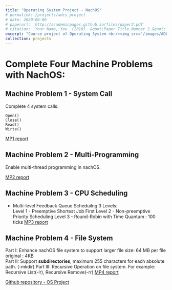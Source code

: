 ```yaml
---
title: "Operating System Project - NachOS"
# permalink: /projects/adcs_project
# date: 2020-06-06
# paperurl: 'http://academicpages.github.io/files/paper2.pdf'
# citation: 'Your Name, You. (2010). &quot;Paper Title Number 2.&quot; <i>Journal 1</i>. 1(2).'
excerpt: "Course project of Operating System <br/><img src='/images/ADCS_project.PNG'>"
collection: projects
---
```


# Complete Four Machine Problems with NachOS:

## Machine Problem 1 - System Call

Complete 4 system calls:

`Open()`  
`Close()`  
`Read()`  
`Wirte()`  

[MP1 report]()

## Machine Problem 2 - Multi-Programming

Enable multi-thread programming in nachOS.

[MP2 report]()

## Machine Problem  3 - CPU Scheduling

* Multi-level Feedback Queue Scheduilng
3 Levels:  
Level 1 - Preemptive Shortest Job First
Level 2 - Non-preemptive Priority Scheduling
Level 3 - Round-Robin with Time Quantum : 100 ticks
[MP3 report]()

## Machine Problem  4 - File System

Part I: Enhance nachOS file system to support larger file size: 64 MB per file  
    original : 4KB  
Part II: Support **subdirectories**, maximum 255 characters for each absolute path. (-mkdir) 
Part III: Recursive Operation on file system. For example: Recursive List(-lr), Recursive Remove(-rr)
[MP4 report]()

[Github repository - OS Project](https://github.com/GoroYeh56/Operating-System-Project-NachOS)

<!-- Recommended citation: Your Name, You. (2010). "Paper Title Number 2." <i>Journal 1</i>. 1(2). -->
